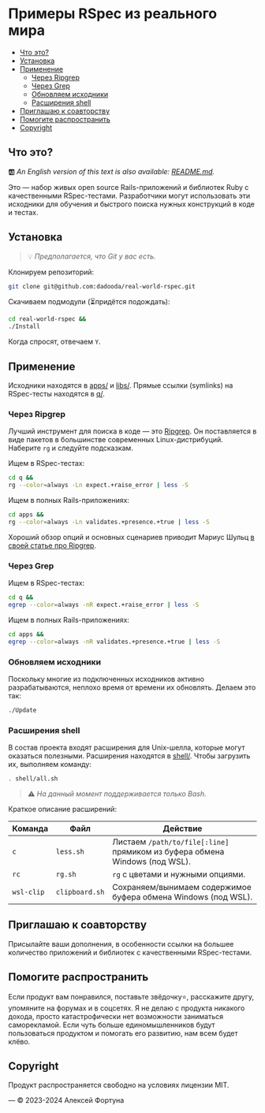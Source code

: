 
# Примеры RSpec из реального мира

<!-- @import "[TOC]" {cmd="toc" depthFrom=2 depthTo=6 orderedList=false} -->

<!-- code_chunk_output -->

- [Что это?](#что-это)
- [Установка](#установка)
- [Применение](#применение)
  - [Через Ripgrep](#через-ripgrep)
  - [Через Grep](#через-grep)
  - [Обновляем исходники](#обновляем-исходники)
  - [Расширения shell](#расширения-shell)
- [Приглашаю к соавторству](#приглашаю-к-соавторству)
- [Помогите распространить](#помогите-распространить)
- [Copyright](#copyright)

<!-- /code_chunk_output -->

## Что это?

🆎 *An English version of this text is also available: [README.md](README.md).*

Это — набор живых open source Rails-приложений и библиотек Ruby с качественными RSpec-тестами.
Разработчики могут использовать эти исходники для обучения и быстрого поиска нужных конструкций
в коде и тестах.

## Установка

> 💡 *Предполагается, что Git у вас есть.*

Клонируем репозиторий:

```sh
git clone git@github.com:dadooda/real-world-rspec.git
```

Скачиваем подмодули (⏳придётся подождать):

```sh
cd real-world-rspec &&
./Install

```

Когда спросят, отвечаем `Y`.

## Применение

Исходники находятся в [apps/](apps) и [libs/](libs).
Прямые ссылки (symlinks) на RSpec-тесты находятся в [q/](q).

### Через Ripgrep

Лучший инструмент для поиска в коде — это [Ripgrep](https://blog.burntsushi.net/ripgrep/).
Он поставляется в виде пакетов в большинстве современных Linux-дистрибуций.
Наберите `rg` и следуйте подсказкам.

Ищем в RSpec-тестах:

```sh
cd q &&
rg --color=always -Ln expect.+raise_error | less -S

```

Ищем в полных Rails-приложениях:

```sh
cd apps &&
rg --color=always -Ln validates.+presence.+true | less -S

```

Хороший обзор опций и основных сценариев приводит Мариус Шульц
[в своей статье про Ripgrep](https://mariusschulz.com/blog/fast-searching-with-ripgrep).

### Через Grep

Ищем в RSpec-тестах:

```sh
cd q &&
egrep --color=always -nR expect.+raise_error | less -S

```

Ищем в полных Rails-приложениях:

```sh
cd apps &&
egrep --color=always -nR validates.+presence.+true | less -S

```

### Обновляем исходники

Поскольку многие из подключенных исходников активно разрабатываются, неплохо время от времени их обновлять.
Делаем это так:

```sh
./Update
```

### Расширения shell

В состав проекта входят расширения для Unix-шелла, которые могут оказаться полезными.
Расширения находятся в [shell/](shell). Чтобы загрузить их, выполняем команду:

```sh
. shell/all.sh
```

> ⚠️ *На данный момент поддерживается только Bash.*

Краткое описание расширений:

Команда | Файл | Действие
-|-|-
`c`|`less.sh`|Листаем `/path/to/file[:line]` прямиком из буфера обмена Windows (под WSL).
`rc`|`rg.sh`|`rg` с цветами и нужными опциями.
`wsl-clip`|`clipboard.sh`|Сохраняем/вынимаем содержимое буфера обмена Windows (под WSL).

## Приглашаю к соавторству

Присылайте ваши дополнения, в особенности ссылки на большее количество приложений и библиотек
с качественными RSpec-тестами.

## Помогите распространить

Если продукт вам понравился, поставьте звёдочку⭐, расскажите другу, упомяните на форумах и в соцсетях.
Я не делаю с продукта никакого дохода, просто катастрофически нет возможности заниматься саморекламой.
Если чуть больше единомышленников будут пользоваться продуктом и помогать его развитию, нам всем будет клёво.

## Copyright

Продукт распространяется свободно на условиях лицензии MIT.

— © 2023-2024 Алексей Фортуна
